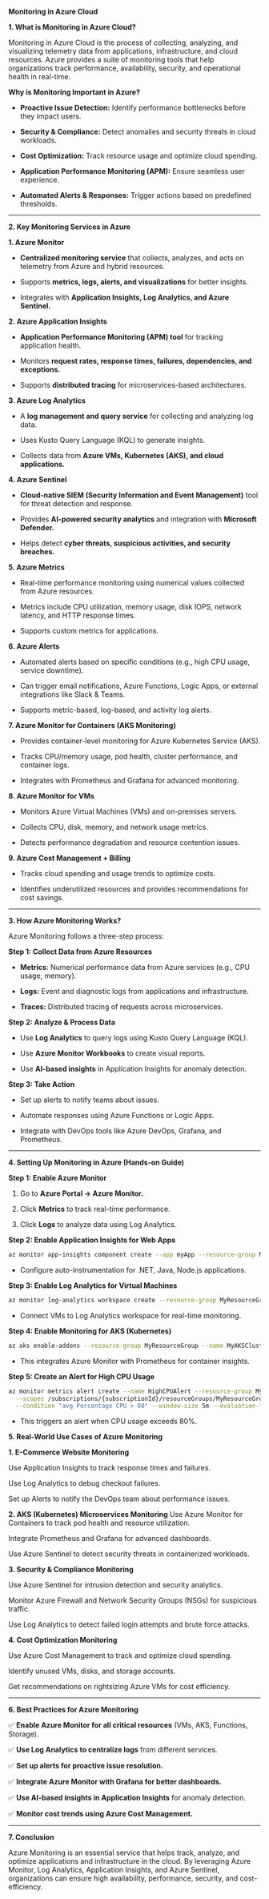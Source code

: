 **Monitoring in Azure Cloud**

**1. What is Monitoring in Azure Cloud?**

Monitoring in Azure Cloud is the process of collecting, analyzing, and visualizing telemetry data from applications, infrastructure, and cloud resources. Azure provides a suite of monitoring tools that help organizations track performance, availability, security, and operational health in real-time.

**Why is Monitoring Important in Azure?**

   - **Proactive Issue Detection:** Identify performance bottlenecks before they impact users.

   - **Security & Compliance:** Detect anomalies and security threats in cloud workloads.

   - **Cost Optimization:** Track resource usage and optimize cloud spending.

   - **Application Performance Monitoring (APM):** Ensure seamless user experience.

   - **Automated Alerts & Responses:** Trigger actions based on predefined thresholds.

---

**2. Key Monitoring Services in Azure**

**1. Azure Monitor**

   - **Centralized monitoring service** that collects, analyzes, and acts on telemetry from Azure and hybrid resources.

   - Supports **metrics, logs, alerts, and visualizations** for better insights.

   - Integrates with **Application Insights, Log Analytics, and Azure Sentinel.**

**2. Azure Application Insights**

   - **Application Performance Monitoring (APM) tool** for tracking application health.

   - Monitors **request rates, response times, failures, dependencies, and exceptions.**

   - Supports **distributed tracing** for microservices-based architectures.

**3. Azure Log Analytics**

   - A **log management and query service** for collecting and analyzing log data.

   - Uses Kusto Query Language (KQL) to generate insights.

   - Collects data from **Azure VMs, Kubernetes (AKS), and cloud applications.**

**4. Azure Sentinel**

   - **Cloud-native SIEM (Security Information and Event Management)** tool for threat detection and response.

   - Provides **AI-powered security analytics** and integration with **Microsoft Defender.**

   - Helps detect **cyber threats, suspicious activities, and security breaches.**

**5. Azure Metrics**

   - Real-time performance monitoring using numerical values collected from Azure resources.

   - Metrics include CPU utilization, memory usage, disk IOPS, network latency, and HTTP response times.

   - Supports custom metrics for applications.

**6. Azure Alerts**

   - Automated alerts based on specific conditions (e.g., high CPU usage, service downtime).

   - Can trigger email notifications, Azure Functions, Logic Apps, or external integrations like Slack & Teams.

   - Supports metric-based, log-based, and activity log alerts.

**7. Azure Monitor for Containers (AKS Monitoring)**

   - Provides container-level monitoring for Azure Kubernetes Service (AKS).

   - Tracks CPU/memory usage, pod health, cluster performance, and container logs.

   - Integrates with Prometheus and Grafana for advanced monitoring.

**8. Azure Monitor for VMs**

   - Monitors Azure Virtual Machines (VMs) and on-premises servers.

   - Collects CPU, disk, memory, and network usage metrics.

   - Detects performance degradation and resource contention issues.

**9. Azure Cost Management + Billing**

   - Tracks cloud spending and usage trends to optimize costs.

   - Identifies underutilized resources and provides recommendations for cost savings.

---

**3. How Azure Monitoring Works?**

Azure Monitoring follows a three-step process:

**Step 1: Collect Data from Azure Resources**

   - **Metrics**: Numerical performance data from Azure services (e.g., CPU usage, memory).

   - **Logs:** Event and diagnostic logs from applications and infrastructure.

   - **Traces:** Distributed tracing of requests across microservices.

**Step 2: Analyze & Process Data**

   - Use **Log Analytics** to query logs using Kusto Query Language (KQL).

   - Use **Azure Monitor Workbooks** to create visual reports.

   - Use **AI-based insights** in Application Insights for anomaly detection.

**Step 3: Take Action**

   - Set up alerts to notify teams about issues.

   - Automate responses using Azure Functions or Logic Apps.

   - Integrate with DevOps tools like Azure DevOps, Grafana, and Prometheus.

---

**4. Setting Up Monitoring in Azure (Hands-on Guide)**

**Step 1: Enable Azure Monitor**

1. Go to **Azure Portal → Azure Monitor.**

2. Click **Metrics** to track real-time performance.

3. Click **Logs** to analyze data using Log Analytics.

**Step 2: Enable Application Insights for Web Apps**

```bash
az monitor app-insights component create --app myApp --resource-group MyResourceGroup --location eastus
```

   - Configure auto-instrumentation for .NET, Java, Node.js applications.

**Step 3: Enable Log Analytics for Virtual Machines**

```bash
az monitor log-analytics workspace create --resource-group MyResourceGroup --workspace-name MyLogAnalytics
```

   - Connect VMs to Log Analytics workspace for real-time monitoring.

**Step 4: Enable Monitoring for AKS (Kubernetes)**

```bash
az aks enable-addons --resource-group MyResourceGroup --name MyAKSCluster --addons monitoring
```

   - This integrates Azure Monitor with Prometheus for container insights.

**Step 5: Create an Alert for High CPU Usage**

```bash
az monitor metrics alert create --name HighCPUAlert --resource-group MyResourceGroup \
  --scopes /subscriptions/{subscriptionId}/resourceGroups/MyResourceGroup/providers/Microsoft.Compute/virtualMachines/MyVM \
  --condition "avg Percentage CPU > 80" --window-size 5m --evaluation-frequency 1m --action-groups MyActionGroup
```

   - This triggers an alert when CPU usage exceeds 80%.

**5. Real-World Use Cases of Azure Monitoring**

**1. E-Commerce Website Monitoring**

Use Application Insights to track response times and failures.

Use Log Analytics to debug checkout failures.

Set up Alerts to notify the DevOps team about performance issues.

**2. AKS (Kubernetes) Microservices Monitoring**
Use Azure Monitor for Containers to track pod health and resource utilization.

Integrate Prometheus and Grafana for advanced dashboards.

Use Azure Sentinel to detect security threats in containerized workloads.

**3. Security & Compliance Monitoring**

Use Azure Sentinel for intrusion detection and security analytics.

Monitor Azure Firewall and Network Security Groups (NSGs) for suspicious traffic.

Use Log Analytics to detect failed login attempts and brute force attacks.

**4. Cost Optimization Monitoring**

Use Azure Cost Management to track and optimize cloud spending.

Identify unused VMs, disks, and storage accounts.

Get recommendations on rightsizing Azure VMs for cost efficiency.

---

**6. Best Practices for Azure Monitoring**

✅ **Enable Azure Monitor for all critical resources** (VMs, AKS, Functions, Storage).

✅ **Use Log Analytics to centralize logs** from different services.

✅ **Set up alerts for proactive issue resolution.**

✅ **Integrate Azure Monitor with Grafana for better dashboards.**

✅ **Use AI-based insights in Application Insights** for anomaly detection.

✅ **Monitor cost trends using Azure Cost Management.**

---

**7. Conclusion**

Azure Monitoring is an essential service that helps track, analyze, and optimize applications and infrastructure in the cloud. By leveraging Azure Monitor, Log Analytics, Application Insights, and Azure Sentinel, organizations can ensure high availability, performance, security, and cost-efficiency.
